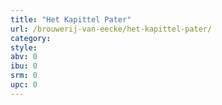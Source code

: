 ```yaml
---
title: "Het Kapittel Pater"
url: /brouwerij-van-eecke/het-kapittel-pater/
category: 
style: 
abv: 0
ibu: 0
srm: 0
upc: 0
---
```


